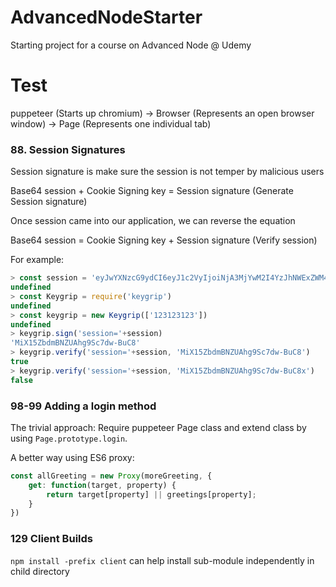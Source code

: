 # AdvancedNodeStarter
Starting project for a course on Advanced Node @ Udemy

# Test
puppeteer   (Starts up chromium)
-> Browser  (Represents an open browser window)
-> Page     (Represents one individual tab)

### 88. Session Signatures
Session signature is make sure the session is not temper by malicious users

Base64 session + Cookie Signing key = Session signature  (Generate Session signature)

Once session came into our application, we can reverse the equation

Base64 session = Cookie Signing key + Session signature  (Verify session)

For example:
```javascript
> const session = 'eyJwYXNzcG9ydCI6eyJ1c2VyIjoiNjA3MjYwM2I4YzJhNWExZWM4NzEyZTkwIn19'
undefined
> const Keygrip = require('keygrip')
undefined
> const keygrip = new Keygrip(['123123123'])
undefined
> keygrip.sign('session='+session)
'MiX15ZbdmBNZUAhg9Sc7dw-BuC8'
> keygrip.verify('session='+session, 'MiX15ZbdmBNZUAhg9Sc7dw-BuC8')
true
> keygrip.verify('session='+session, 'MiX15ZbdmBNZUAhg9Sc7dw-BuC8x')
false
```

### 98-99 Adding a login method
The trivial approach:
Require puppeteer Page class and extend class by using `Page.prototype.login`.

A better way using ES6 proxy:
```javascript
const allGreeting = new Proxy(moreGreeting, {
    get: function(target, property) {
        return target[property] || greetings[property];
    }
})
```

### 129 Client Builds
`npm install -prefix client` can help install sub-module independently in child directory